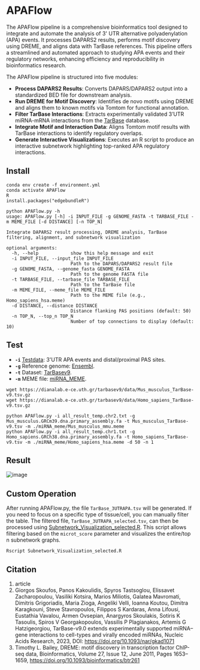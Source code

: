 # APAFlow
The APAFlow pipeline is a comprehensive bioinformatics tool designed to integrate and automate the analysis of 3' UTR alternative polyadenylation (APA) events. It processes DAPARS2 results, performs motif discovery using DREME, and aligns data with TarBase references. This pipeline offers a streamlined and automated approach to studying APA events and their regulatory networks, enhancing efficiency and reproducibility in bioinformatics research.

The APAFlow pipeline is structured into five modules:
* **Process DAPARS2 Results**: Converts DAPARS/DAPARS2 output into a standardized BED file for downstream analysis.
* **Run DREME for Motif Discovery**: Identifies de novo motifs using DREME and aligns them to known motifs via Tomtom for functional annotation.
* **Filter TarBase Interactions**: Extracts experimentally validated 3’UTR miRNA-mRNA interactions from the [TarBase](https://dianalab.e-ce.uth.gr/tarbasev9) database.
* **Integrate Motif and Interaction Data**: Aligns Tomtom motif results with TarBase interactions to identify regulatory overlaps.
* **Generate Interactive Visualizations**: Executes an R script to produce an interactive subnetwork highlighting top-ranked APA regulatory interactions.

## Install
```
conda env create -f environment.yml
conda activate APAFlow
R
install.packages("edgebundleR")

python APAFlow.py -h
usage: APAFlow.py [-h] -i INPUT_FILE -g GENOME_FASTA -t TARBASE_FILE -m MEME_FILE [-d DISTANCE] [-n TOP_N]

Integrate DAPARS2 result processing, DREME analysis, TarBase filtering, alignment, and subnetwork visualization

optional arguments:
  -h, --help            show this help message and exit
  -i INPUT_FILE, --input_file INPUT_FILE
                        Path to the DAPARS/DAPARS2 result file
  -g GENOME_FASTA, --genome_fasta GENOME_FASTA
                        Path to the genome FASTA file
  -t TARBASE_FILE, --tarbase_file TARBASE_FILE
                        Path to the TarBase file
  -m MEME_FILE, --meme_file MEME_FILE
                        Path to the MEME file (e.g., Homo_sapiens_hsa.meme)
  -d DISTANCE, --distance DISTANCE
                        Distance flanking PAS positions (default: 50)
  -n TOP_N, --top_n TOP_N
                        Number of top connections to display (default: 10)
```
## Test
- **`-i`** [Testdata](https://github.com/Badman1025/APAFlow/tree/main/test): 3'UTR APA events and distal/proximal PAS sites.  
- **`-g`** Reference genome: [Ensembl](https://grch37.ensembl.org/index.html/).  
- **`-t`** Dataset: [TarBasev9](https://dianalab.e-ce.uth.gr/tarbasev9/downloads).  
- **`-m`** MEME file: [miRNA_MEME](https://github.com/Badman1025/APAFlow/tree/main/miRNA_meme).
```
wget https://dianalab.e-ce.uth.gr/tarbasev9/data/Mus_musculus_TarBase-v9.tsv.gz
wget https://dianalab.e-ce.uth.gr/tarbasev9/data/Homo_sapiens_TarBase-v9.tsv.gz

python APAFlow.py -i all_result_temp.chr2.txt -g Mus_musculus.GRCm39.dna.primary_assembly.fa -t Mus_musculus_TarBase-v9.tsv -m ./miRNA_meme/Mus_musculus_mmu.meme
python APAFlow.py -i all_result_temp.chr1.txt -g Homo_sapiens.GRCh38.dna.primary_assembly.fa -t Homo_sapiens_TarBase-v9.tsv -m ./miRNA_meme/Homo_sapiens_hsa.meme -d 50 -n 1
```
## Result
![image](https://github.com/user-attachments/assets/32f4c214-dae1-49a8-a10f-1ed437339994)

## Custom Operation
After running APAFlow.py, the file `TarBase_3UTRAPA.tsv` will be generated. If you need to focus on a specific type of tissue/cell, you can manually filter the table. The filtered file, `TarBase_3UTRAPA_selected.tsv`, can then be processed using [Subnetwork_Visualization_selected.R](https://github.com/Badman1025/APAFlow/blob/main/subnetwork_visualization.R). This script allows filtering based on the `microt_score` parameter and visualizes the entire/top n subnetwork graphs.
```
Rscript Subnetwork_Visualization_selected.R
```
## Citation
1. article
2. Giorgos Skoufos, Panos Kakoulidis, Spyros Tastsoglou, Elissavet Zacharopoulou, Vasiliki Kotsira, Marios Miliotis, Galatea Mavromati, Dimitris Grigoriadis, Maria Zioga, Angeliki Velli, Ioanna Koutou, Dimitra Karagkouni, Steve Stavropoulos, Filippos S Kardaras, Anna Lifousi, Eustathia Vavalou, Armen Ovsepian, Anargyros Skoulakis, Sotiris K Tasoulis, Spiros V Georgakopoulos, Vassilis P Plagianakos, Artemis G Hatzigeorgiou, TarBase-v9.0 extends experimentally supported miRNA–gene interactions to cell-types and virally encoded miRNAs, Nucleic Acids Research, 2023, DOI:  https://doi.org/10.1093/nar/gkad1071
3. Timothy L. Bailey, DREME: motif discovery in transcription factor ChIP-seq data, Bioinformatics, Volume 27, Issue 12, June 2011, Pages 1653–1659, https://doi.org/10.1093/bioinformatics/btr261


